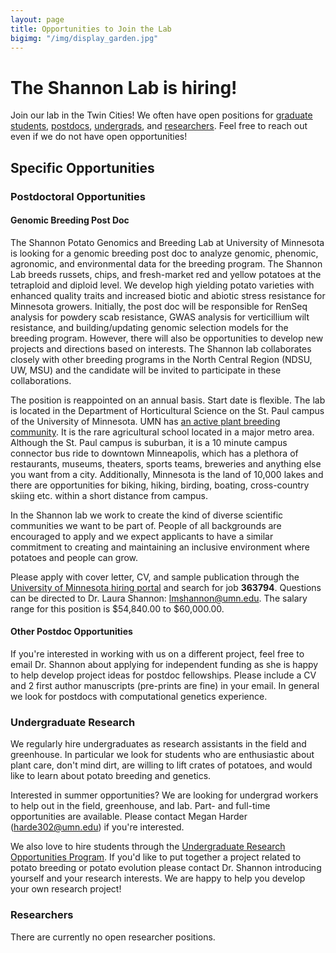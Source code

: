 ```yaml
---
layout: page
title: Opportunities to Join the Lab
bigimg: "/img/display_garden.jpg"
---
```


# The Shannon Lab is hiring!

Join our lab in the Twin Cities! We often have open positions for [graduate students](#graduate-research), [postdocs](#postdoctoral-opportunities), [undergrads](#undergraduate-research), and [researchers](#researchers). Feel free to reach out even if we do not have open opportunities!

## Specific Opportunities

### Postdoctoral Opportunities

#### Genomic Breeding Post Doc

The Shannon Potato Genomics and Breeding Lab at University of Minnesota is looking for a genomic breeding post doc to analyze genomic, phenomic, agronomic, and environmental data for the breeding program. The Shannon Lab breeds russets, chips, and fresh-market red and yellow potatoes at the tetraploid and diploid level. We develop high yielding potato varieties with enhanced quality traits and increased biotic and abiotic stress resistance for Minnesota growers. Initially, the post doc will be responsible for RenSeq analysis for powdery scab resistance, GWAS analysis for verticillium wilt resistance, and building/updating genomic selection models for the breeding program. However, there will also be opportunities to develop new projects and directions based on interests. The Shannon lab collaborates closely with other breeding programs in the North Central Region (NDSU, UW, MSU) and the candidate will be invited to participate in these collaborations.

The position is reappointed on an annual basis. Start date is flexible. The lab is located in the Department of Horticultural Science on the St. Paul campus of the University of Minnesota. UMN has [an active plant breeding community](https://plantbreed.umn.edu/). It is the rare agricultural school located in a major metro area. Although the St. Paul campus is suburban, it is a 10 minute campus connector bus ride to downtown Minneapolis, which has a plethora of restaurants, museums, theaters, sports teams, breweries and anything else you want from a city. Additionally, Minnesota is the land of 10,000 lakes and there are opportunities for biking, hiking, birding, boating, cross-country skiing etc. within a short distance from campus.

In the Shannon lab we work to create the kind of diverse scientific communities we want to be part of. People of all backgrounds are encouraged to apply and we expect applicants to have a similar commitment to creating and maintaining an inclusive environment where potatoes and people can grow.

Please apply with cover letter, CV, and sample publication through the [University of Minnesota hiring portal](https://hr.umn.edu/Jobs/Find-Job) and search for job **363794**. Questions can be directed to Dr. Laura Shannon: lmshannon@umn.edu. The salary range for this position is $54,840.00 to $60,000.00.

#### Other Postdoc Opportunities

If you're interested in working with us on a different project, feel free to email Dr. Shannon about applying for independent funding as she is happy to help develop project ideas for postdoc fellowships. Please include a CV and 2 first author manuscripts (pre-prints are fine) in your email.  In general we look for postdocs with computational genetics experience.

### Undergraduate Research

We regularly hire undergraduates as research assistants in the field and greenhouse. In particular we look for students who are enthusiastic about plant care, don't mind dirt, are willing to lift crates of potatoes, and would like to learn about potato breeding and genetics. 

Interested in summer opportunities? We are looking for undergrad workers to help out in the field, greenhouse, and lab. Part- and full-time opportunities are available. Please contact Megan Harder (harde302@umn.edu) if you're interested.  

We also love to hire students through the [Undergraduate Research Opportunities Program](https://ugresearch.umn.edu/opportunities/urop). If you'd like to put together a project related to potato breeding or potato evolution please contact Dr. Shannon introducing yourself and your research interests. We are happy to help you develop your own research project!

### Researchers

There are currently no open researcher positions.
